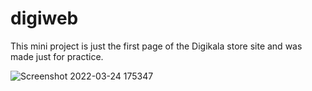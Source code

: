 # digiweb

This mini project is just the first page of the Digikala store site and was made just for practice.



![Screenshot 2022-03-24 175347](https://user-images.githubusercontent.com/77319747/159978737-5bb84b5a-5947-48f7-b7d3-acb727be964b.jpg)


